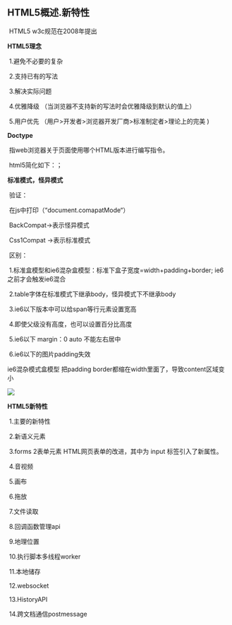 ## HTML5概述.新特性

​	HTML5 w3c规范在2008年提出

**HTML5理念**

​	1.避免不必要的复杂

​	2.支持已有的写法

​	3.解决实际问题

​	4.优雅降级  （当浏览器不支持新的写法时会优雅降级到默认的值上）

​	5.用户优先  （用户>开发者>浏览器开发厂商>标准制定者>理论上的完美 )

**Doctype**

​	指web浏览器关于页面使用哪个HTML版本进行编写指令。

​	html5简化如下：<!DOCTYPE html>；

**标准模式，怪异模式**

​	验证：

​		在js中打印（“document.comapatMode“）

​		BackCompat->表示怪异模式

​		Css1Compat ->表示标准模式

​	区别：

​		1.标准盒模型和ie6混杂盒模型：标准下盒子宽度=width+padding+border;  ie6之前才会触发ie6混合

​		2.table字体在标准模式下继承body，怪异模式下不继承body

​		3.ie6以下版本中可以给span等行元素设置宽高

​		4.即使父级没有高度，也可以设置百分比高度

​		5.ie6以下 margin：0 auto 不能左右居中

​		6.ie6以下的图片padding失效



ie6混杂模式盒模型 把padding border都缩在width里面了，导致content区域变小 

![](/Users/xiangqingyuan/Desktop/notes/image/box.png)

**HTML5新特性** 

​	1.主要的新特性

​	2.新语义元素

​	3.forms 2表单元素 HTML网页表单的改进，其中为 input 标签引入了新属性。

​	4.音视频

​	5.画布

​	6.拖放

​	7.文件读取

​	8.回调函数管理api

​	9.地理位置

​	10.执行脚本多线程worker

​	11.本地储存

​	12.websocket

​	13.HistoryAPI

​	14.跨文档通信postmessage


